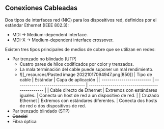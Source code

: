 ## Conexiones Cableadas
Dos tipos de interfaces red (NIC) para los dispositivos red, definidos por el estándar Ethernet (IEEE 802.3):
- MDI → Medium-dependent interface.
- MDI-X → Medium-dependent interface crossover.

Existen tres tipos principales de medios de cobre que se utilizan en redes:
- Par trenzado no blindado (UTP)
	- Cuatro pares de hilos codificados por color y trenzados.
	- La mala terminación del cable puede suponer un mal rendimiento.
	- ![[_resources/Pasted image 20221017094947.png|850]]
| Tipo de cable             | Estándar                            | Capa de aplicación                              |
| ------------------------- | ----------------------------------- | ----------------------------------------------- |
| Cable directo de Ethernet | Extremos con estándares iguales.    | Conecta un host de red a un dispositivo de red. |
| Cruzado Ethernet          | Extremos con estándares diferentes. | Conecta dos hosts de red o dos dispositivos de red.
- Par trenzado blindado (STP)
- <strike>Coaxial</strike>
- Fibra óptica
